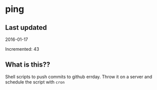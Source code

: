 # ping

## Last updated
2016-01-17

Incremented: 43

## What is this?? 
Shell scripts to push commits to github errday. Throw it on a server and schedule the script with `cron`
